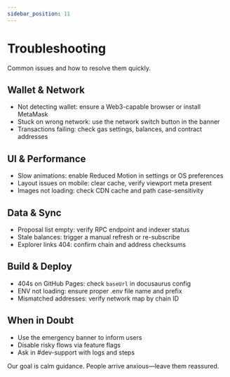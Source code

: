 ```yaml
---
sidebar_position: 11
---
```


# Troubleshooting

Common issues and how to resolve them quickly.

## Wallet & Network

- Not detecting wallet: ensure a Web3-capable browser or install MetaMask
- Stuck on wrong network: use the network switch button in the banner
- Transactions failing: check gas settings, balances, and contract addresses

## UI & Performance

- Slow animations: enable Reduced Motion in settings or OS preferences
- Layout issues on mobile: clear cache, verify viewport meta present
- Images not loading: check CDN cache and path case-sensitivity

## Data & Sync

- Proposal list empty: verify RPC endpoint and indexer status
- Stale balances: trigger a manual refresh or re-subscribe
- Explorer links 404: confirm chain and address checksums

## Build & Deploy

- 404s on GitHub Pages: check `baseUrl` in docusaurus config
- ENV not loading: ensure proper .env file name and prefix
- Mismatched addresses: verify network map by chain ID

## When in Doubt

- Use the emergency banner to inform users
- Disable risky flows via feature flags
- Ask in #dev-support with logs and steps

Our goal is calm guidance. People arrive anxious—leave them reassured.
